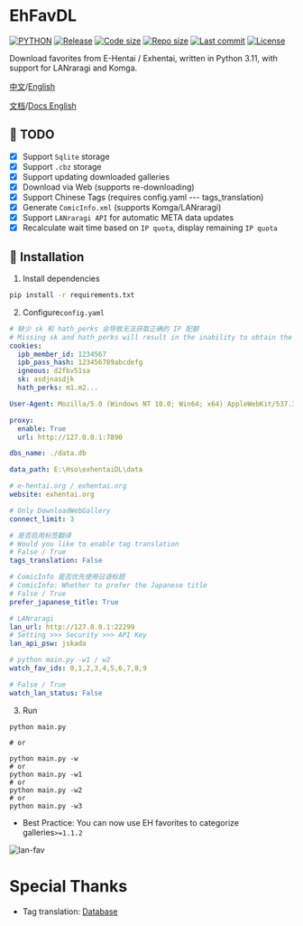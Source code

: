 # EhFavDL

[![PYTHON](https://img.shields.io/badge/Python-3.11-orange.svg)](https://www.python.org/)
[![Release](https://img.shields.io/github/v/release/eezd/EhFavDL)](https://github.com/eezd/EhFavDL/releases)
[![Code size](https://img.shields.io/github/languages/code-size/eezd/EhFavDL?color=blueviolet)](https://github.com/eezd/EhFavDL)
[![Repo size](https://img.shields.io/github/repo-size/eezd/EhFavDL?color=eb56fd)](https://github.com/eezd/EhFavDL)
[![Last commit](https://img.shields.io/github/last-commit/eezd/EhFavDL/main)](https://github.com/eezd/EhFavDL/commits/main)
[![License](https://img.shields.io/badge/license-MIT-yellowgreen.svg)](LICENSE)

Download favorites from E-Hentai / Exhentai, written in Python 3.11, with support for LANraragi and Komga.

[中文](README.md)/[English](README-EN.md)

[文档](docs.md)/[Docs English](docs-en.md)

## 📌 TODO

- [x] Support `Sqlite` storage
- [x] Support `.cbz` storage
- [x] Support updating downloaded galleries
- [x] Download via Web (supports re-downloading)
- [x] Support Chinese Tags (requires config.yaml --- tags_translation)
- [x] Generate `ComicInfo.xml` (supports Komga/LANraragi)
- [x] Support `LANraragi API` for automatic META data updates
- [x] Recalculate wait time based on `IP quota`, display remaining `IP quota`

## 🔨 Installation

1. Install dependencies

```bash
pip install -r requirements.txt
```

2. Configure`config.yaml`

```yaml
# 缺少 sk 和 hath_perks 会导致无法获取正确的 IP 配额
# Missing sk and hath_perks will result in the inability to obtain the correct IP quota.
cookies:
  ipb_member_id: 1234567
  ipb_pass_hash: 123456789abcdefg
  igneous: d2fbv51sa
  sk: asdjnasdjk
  hath_perks: m1.m2...

User-Agent: Mozilla/5.0 (Windows NT 10.0; Win64; x64) AppleWebKit/537.36 (KHTML, like Gecko) Chrome/112.0.0.0 Safari/537.36

proxy:
  enable: True
  url: http://127.0.0.1:7890

dbs_name: ./data.db

data_path: E:\Hso\exhentaiDL\data

# e-hentai.org / exhentai.org
website: exhentai.org

# Only DownloadWebGallery
connect_limit: 3

# 是否启用标签翻译
# Would you like to enable tag translation
# False / True
tags_translation: False

# ComicInfo 是否优先使用日语标题
# ComicInfo: Whether to prefer the Japanese title
# False / True
prefer_japanese_title: True

# LANraragi
lan_url: http://127.0.0.1:22299
# Setting >>> Security >>> API Key
lan_api_psw: jskada

# python main.py -w1 / w2
watch_fav_ids: 0,1,2,3,4,5,6,7,8,9

# False / True
watch_lan_status: False
```

3. Run

```shell
python main.py

# or

python main.py -w
# or
python main.py -w1
# or
python main.py -w2
# or
python main.py -w3
```

- Best Practice: You can now use EH favorites to categorize galleries`>=1.1.2`

![lan-fav](/img/lan-fav.png)

# Special Thanks

- Tag translation: [Database](https://github.com/EhTagTranslation/Database)

